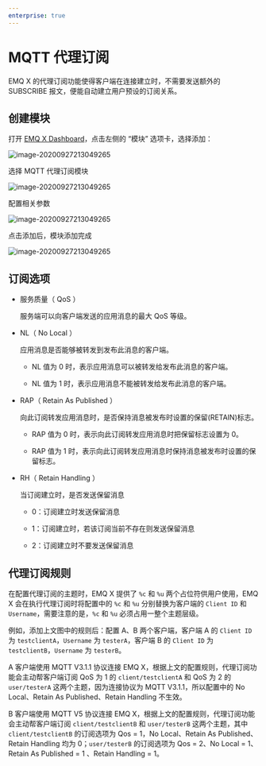 ```yaml
---
enterprise: true
---
```

# MQTT 代理订阅

EMQ X 的代理订阅功能使得客户端在连接建立时，不需要发送额外的 SUBSCRIBE 报文，便能自动建立用户预设的订阅关系。

## 创建模块

打开 [EMQ X Dashboard](http://127.0.0.1:18083/#/modules)，点击左侧的 “模块” 选项卡，选择添加：

![image-20200927213049265](./assets/modules.png)

选择 MQTT 代理订阅模块

![image-20200927213049265](./assets/mod_subscriptions_1.png)

配置相关参数

![image-20200927213049265](./assets/mod_subscriptions_2.png)

点击添加后，模块添加完成

![image-20200927213049265](./assets/mod_subscriptions_3.png)

## 订阅选项

+   服务质量（ QoS ）

    服务端可以向客户端发送的应用消息的最大 QoS 等级。

+   NL（ No Local ）

    应用消息是否能够被转发到发布此消息的客户端。

    - NL 值为 0 时，表示应用消息可以被转发给发布此消息的客户端。

    - NL 值为 1 时，表示应用消息不能被转发给发布此消息的客户端。

+   RAP（ Retain As Published ）

    向此订阅转发应用消息时，是否保持消息被发布时设置的保留(RETAIN)标志。

    - RAP 值为 0 时，表示向此订阅转发应用消息时把保留标志设置为 0。

    - RAP 值为 1 时，表示向此订阅转发应用消息时保持消息被发布时设置的保留标志。

+   RH（ Retain Handling ）

    当订阅建立时，是否发送保留消息

    - 0：订阅建立时发送保留消息

    - 1：订阅建立时，若该订阅当前不存在则发送保留消息

    - 2：订阅建立时不要发送保留消息

## 代理订阅规则

在配置代理订阅的主题时，EMQ X 提供了 `%c` 和 `%u` 两个占位符供用户使用，EMQ X 会在执行代理订阅时将配置中的 `%c` 和 `%u` 分别替换为客户端的 `Client ID` 和 `Username`，需要注意的是，`%c` 和 `%u` 必须占用一整个主题层级。

例如，添加上文图中的规则后：配置 A、B 两个客户端，客户端 A 的 `Client ID` 为 `testclientA`，`Username` 为 `testerA`，客户端 B 的 `Client ID` 为 `testclientB`，`Username` 为 `testerB`。

A 客户端使用 MQTT V3.1.1 协议连接 EMQ X，根据上文的配置规则，代理订阅功能会主动帮客户端订阅 QoS 为 1 的 `client/testclientA` 和 QoS 为 2 的 `user/testerA` 这两个主题，因为连接协议为 MQTT V3.1.1，所以配置中的 No Local、Retain As Published、Retain Handling 不生效。

B 客户端使用 MQTT V5 协议连接 EMQ X，根据上文的配置规则，代理订阅功能会主动帮客户端订阅 `client/testclientB` 和 `user/testerB` 这两个主题，其中 `client/testclientB` 的订阅选项为 Qos = 1，No Local、Retain As Published、Retain Handling 均为 0；`user/testerB` 的订阅选项为 Qos = 2、No Local = 1、Retain As Published = 1 、Retain Handling = 1。